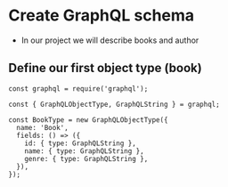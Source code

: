 # Create GraphQL schema
* In our project we will describe books and author

## Define our first object type (book)

```
const graphql = require('graphql');

const { GraphQLObjectType, GraphQLString } = graphql;

const BookType = new GraphQLObjectType({
  name: 'Book',
  fields: () => ({
    id: { type: GraphQLString },
    name: { type: GraphQLString },
    genre: { type: GraphQLString },
  }),
});
```
